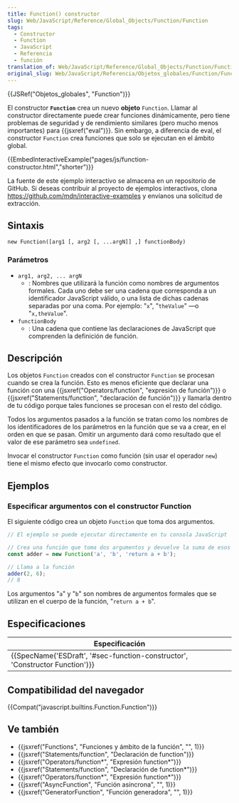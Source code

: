 ```yaml
---
title: Function() constructor
slug: Web/JavaScript/Reference/Global_Objects/Function/Function
tags:
  - Constructor
  - Function
  - JavaScript
  - Referencia
  - función
translation_of: Web/JavaScript/Reference/Global_Objects/Function/Function
original_slug: Web/JavaScript/Referencia/Objetos_globales/Function/Función
---
```

{{JSRef("Objetos_globales", "Function")}}

El constructor **`Function`** crea un nuevo **objeto** `Function`. Llamar al constructor directamente puede crear funciones dinámicamente, pero tiene problemas de seguridad y de rendimiento similares (pero mucho menos importantes) para {{jsxref("eval")}}. Sin embargo, a diferencia de eval, el constructor `Function` crea funciones que solo se ejecutan en el ámbito global.

{{EmbedInteractiveExample("pages/js/function-constructor.html","shorter")}}

La fuente de este ejemplo interactivo se almacena en un repositorio de GitHub. Si deseas contribuir al proyecto de ejemplos interactivos, clona <https://github.com/mdn/interactive-examples> y envíanos una solicitud de extracción.

## Sintaxis

```
new Function([arg1 [, arg2 [, ...argN]] ,] functionBody)
```

### Parámetros

- `arg1, arg2, ... argN`
  - : Nombres que utilizará la función como nombres de argumentos formales. Cada uno debe ser una cadena que corresponda a un identificador JavaScript válido, o una lista de dichas cadenas separadas por una coma. Por ejemplo: "`x`", "`theValue`" —o "`x,theValue`".
- `functionBody`
  - : Una cadena que contiene las declaraciones de JavaScript que comprenden la definición de función.

## Descripción

Los objetos `Function` creados con el constructor `Function` se procesan cuando se crea la función. Esto es menos eficiente que declarar una función con una {{jsxref("Operators/function", "expresión de función")}} o {{jsxref("Statements/function", "declaración de función")}} y llamarla dentro de tu código porque tales funciones se procesan con el resto del código.

Todos los argumentos pasados a la función se tratan como los nombres de los identificadores de los parámetros en la función que se va a crear, en el orden en que se pasan. Omitir un argumento dará como resultado que el valor de ese parámetro sea `undefined`.

Invocar el constructor `Function` como función (sin usar el operador `new`) tiene el mismo efecto que invocarlo como constructor.

## Ejemplos

### Especificar argumentos con el constructor Function

El siguiente código crea un objeto `Function` que toma dos argumentos.

```js
// El ejemplo se puede ejecutar directamente en tu consola JavaScript

// Crea una función que toma dos argumentos y devuelve la suma de esos argumentos
const adder = new Function('a', 'b', 'return a + b');

// Llama a la función
adder(2, 6);
// 8
```

Los argumentos "`a`" y "`b`" son nombres de argumentos formales que se utilizan en el cuerpo de la función, "`return a + b`".

## Especificaciones

| Especificación                                                                                       |
| ---------------------------------------------------------------------------------------------------- |
| {{SpecName('ESDraft', '#sec-function-constructor', 'Constructor Function')}} |

## Compatibilidad del navegador

{{Compat("javascript.builtins.Function.Function")}}

## Ve también

- {{jsxref("Functions", "Funciones y ámbito de la función", "", 1)}}
- {{jsxref("Statements/function", "Declaración de function")}}
- {{jsxref("Operators/function*", "Expresión function*")}}
- {{jsxref("Statements/function", "Declaración de function*")}}
- {{jsxref("Operators/function*", "Expresión function*")}}
- {{jsxref("AsyncFunction", "Función asíncrona", "", 1)}}
- {{jsxref("GeneratorFunction", "Función generadora", "", 1)}}
